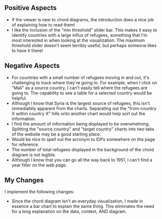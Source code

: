 ## Positive Aspects
- If the viewer is new to chord diagrams, the introduction does a nice job of explaining how to read them!
- I like the inclusion of the "min threshold" slider bar. This makes it easy to identify countries with a large influx of refugees, something that I'm most interested in when looking at the visualization. The maximum threshold slider doesn't seem terribly useful, but perhaps someone likes to have it there!

## Negative Aspects
- For countries with a small number of refugees moving in and out, it's challenging to track where they're going to. For example, when I click on "Mali" as a source country, I can't easily tell where the refugees are going to. The capability to see a table for a selected country would be helpful.
- Although I know that Syria is the largest source of refugees, this isn't immediately apparent from the charts. Separating out the "from-country X within country X" hills onto another chart would help sort out the information.
- I find the amount of information being displayed to be overwhelming. Splitting the "source country" and "target country" charts into two tabs of the website may be a good starting place.
- Would be nice to spell out the acronym to IDPs somewhere on the page for reference.
- The number of total refugees displayed in the background of the chord diagram is not legible.
- Although I know that you can go all the way back to 1951, I can't find a year filter on the web page.

## My Changes
I implement the following changes:
- Since the chord diagram isn't an everyday visualization, I made in essence a bar chart to explain the same thing. This eliminates the need for a long explanation on the data, context, AND diagram.

